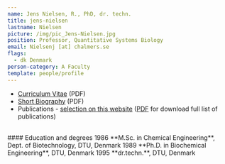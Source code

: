 ```yaml
---
name: Jens Nielsen, R., PhD, dr. techn.
title: jens-nielsen
lastname: Nielsen
picture: /img/pic_Jens-Nielsen.jpg
position: Professor, Quantitative Systems Biology
email: Nielsenj [at] chalmers.se
flags:
  - dk Denmark
person-category: A Faculty
template: people/profile
---
```

* [Curriculum Vitae](/img/cv_jn2201.pdf) (PDF)
* [Short Biography](/img/bio_jnshort_2009.pdf) (PDF)
* Publications - [selection on this website](#publications) ([PDF](/img/pub_jn2201.pdf) for download full list of publications)  

<br/>
#### Education and degrees  
1986 	**M.Sc. in Chemical Engineering**, Dept. of Biotechnology, DTU, Denmark    
1989 	**Ph.D. in Biochemical Engineering**, DTU, Denmark  
1995 	**dr.techn.**, DTU, Denmark  

